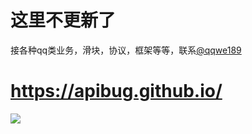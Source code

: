 # 这里不更新了
接各种qq类业务，滑块，协议，框架等等，联系[@qqwe189](https://t.me/qqwe189)
# https://apibug.github.io/
![](https://github.com/w0ai1uo/qqkey/blob/master/1.png)
